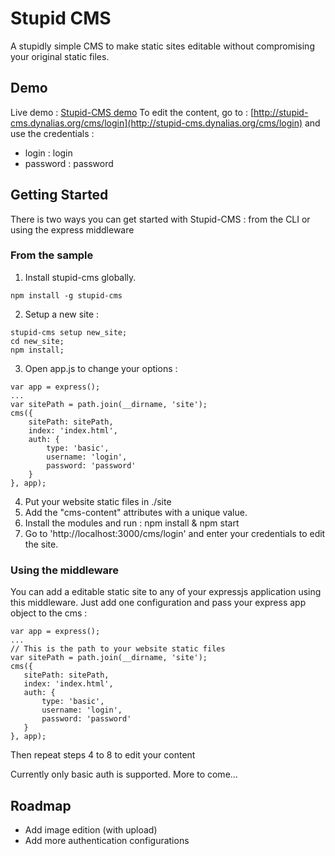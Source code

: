 # Stupid CMS
A stupidly simple CMS to make static sites editable without compromising your original static files.

## Demo
Live demo : [Stupid-CMS demo](http://stupid-cms.dynalias.org/)
To edit the content, go to : [http://stupid-cms.dynalias.org/cms/login](http://stupid-cms.dynalias.org/cms/login) and use the credentials :
* login : login
* password : password

## Getting Started
There is two ways you can get started with Stupid-CMS : from the CLI or using the express middleware
### From the sample
 1. Install stupid-cms globally.
 
```
npm install -g stupid-cms
```

 2. Setup a new site :
 
```
stupid-cms setup new_site;
cd new_site;
npm install;
```

 3. Open app.js to change your options :
 
```
var app = express();
...
var sitePath = path.join(__dirname, 'site');
cms({
	sitePath: sitePath,
	index: 'index.html',
	auth: {
		type: 'basic',
		username: 'login',
		password: 'password'
	}
}, app);
```

 4. Put your website static files in ./site
 5. Add the "cms-content" attributes with a unique value.
 6. Install the modules and run :
npm install & npm start
 7. Go to 'http://localhost:3000/cms/login' and enter your credentials to edit the site.

### Using the middleware
You can add a editable static site to any of your expressjs application using this middleware. Just add one configuration and pass your express app object to the cms :
 ```
var app = express();
...
// This is the path to your website static files
var sitePath = path.join(__dirname, 'site');
cms({
	sitePath: sitePath,
	index: 'index.html',
	auth: {
		type: 'basic',
		username: 'login',
		password: 'password'
	}
}, app);
```


Then repeat steps 4 to 8 to edit your content


Currently only basic auth is supported. More to come...
## Roadmap

 - Add image edition (with upload)
 - Add more authentication configurations
